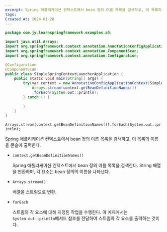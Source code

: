```yaml
---
excerpt: Spring 애플리케이션 컨텍스트에서 bean 정의 이름 목록을 검색하고, 이 목록의 이름을 콘솔에 울력하는 예제
tags:
Created At: 2024-01-28
---
```


```java
package com.jy.learnspringframework.examples.a0;

import java.util.Arrays;
import org.springframework.context.annotation.AnnotationConfigApplicationContext;
import org.springframework.context.annotation.ComponentScan;
import org.springframework.context.annotation.Configuration;

@Configuration
@ComponentScan
public class SimpleSpringContextLauncherApplication {
	public static void main(String[] args) {
		try(var context = new AnnotationConfigApplicationContext(SimpleSpringContextLauncherApplication.class)) {
			Arrays.stream(context.getBeanDefinitionNames())
			.forEach(System.out::println);
		} catch () {
			
		}
	}
}
```

`Arrays.stream(context.getBeanDefinitionNames()).forEach(System.out::println);`

Spring 애플리케이션 컨텍스트에서  bean 정의 이름 목록을 검색하고, 이 목록의 이름을 콘솔에 출력한다.
    
- `context.getBeanDefinitionNames()`

    Spring 애플리케이션 컨텍스트에서 bean 정의 이름 목록을 검색한다. String 배열을 반환하며, 각 요소는 bean 정의의 이름을 나타낸다.

- `Arrays.stream()`

    배열을 스트림으로 변환.

- `forEach`

    스트림의 각 요소에 대해 지정된 작업을 수행한다. 이 예제에서는 `System.out::println`메서드 참조를 전달하여 스트림의 각 요소를 출력하는 것이다.

